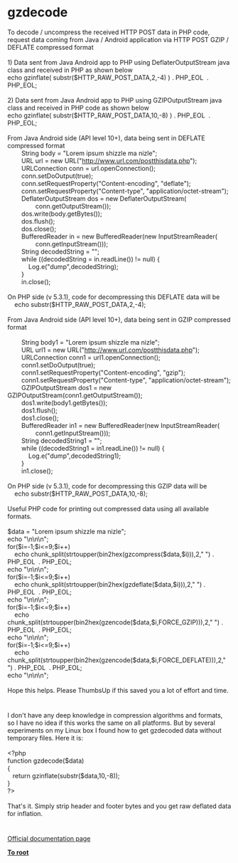 # gzdecode




<div class="phpcode"><span class="html">
To decode / uncompress the received HTTP POST data in PHP code, request data coming from Java / Android application via HTTP POST GZIP / DEFLATE compressed format<br><br>1) Data sent from Java Android app to PHP using DeflaterOutputStream java class and received in PHP as shown below<br>echo gzinflate( substr($HTTP_RAW_POST_DATA,2,-4) ) . PHP_EOL&#xA0; . PHP_EOL;<br><br>2) Data sent from Java Android app to PHP using GZIPOutputStream java class and received in PHP code as shown below<br>echo gzinflate( substr($HTTP_RAW_POST_DATA,10,-8) ) . PHP_EOL&#xA0; . PHP_EOL;<br><br>From Java Android side (API level 10+), data being sent in DEFLATE compressed format<br>&#xA0; &#xA0; &#xA0; &#xA0; String body = &quot;Lorem ipsum shizzle ma nizle&quot;;<br>&#xA0; &#xA0; &#xA0; &#xA0; URL url = new URL(&quot;<a href="http://www.url.com/postthisdata.php" rel="nofollow" target="_blank">http://www.url.com/postthisdata.php</a>&quot;);<br>&#xA0; &#xA0; &#xA0; &#xA0; URLConnection conn = url.openConnection();<br>&#xA0; &#xA0; &#xA0; &#xA0; conn.setDoOutput(true);<br>&#xA0; &#xA0; &#xA0; &#xA0; conn.setRequestProperty(&quot;Content-encoding&quot;, &quot;deflate&quot;);<br>&#xA0; &#xA0; &#xA0; &#xA0; conn.setRequestProperty(&quot;Content-type&quot;, &quot;application/octet-stream&quot;);<br>&#xA0; &#xA0; &#xA0; &#xA0; DeflaterOutputStream dos = new DeflaterOutputStream(<br>&#xA0; &#xA0; &#xA0; &#xA0; &#xA0; &#xA0; &#xA0; &#xA0; conn.getOutputStream());<br>&#xA0; &#xA0; &#xA0; &#xA0; dos.write(body.getBytes());<br>&#xA0; &#xA0; &#xA0; &#xA0; dos.flush();<br>&#xA0; &#xA0; &#xA0; &#xA0; dos.close();<br>&#xA0; &#xA0; &#xA0; &#xA0; BufferedReader in = new BufferedReader(new InputStreamReader(<br>&#xA0; &#xA0; &#xA0; &#xA0; &#xA0; &#xA0; &#xA0; &#xA0; conn.getInputStream()));<br>&#xA0; &#xA0; &#xA0; &#xA0; String decodedString = &quot;&quot;;<br>&#xA0; &#xA0; &#xA0; &#xA0; while ((decodedString = in.readLine()) != null) {<br>&#xA0; &#xA0; &#xA0; &#xA0; &#xA0; &#xA0; Log.e(&quot;dump&quot;,decodedString);<br>&#xA0; &#xA0; &#xA0; &#xA0; }<br>&#xA0; &#xA0; &#xA0; &#xA0; in.close();<br><br>On PHP side (v 5.3.1), code for decompressing this DEFLATE data will be<br>&#xA0; &#xA0; echo substr($HTTP_RAW_POST_DATA,2,-4);<br><br>From Java Android side (API level 10+), data being sent in GZIP compressed format<br><br>&#xA0; &#xA0; &#xA0; &#xA0; String body1 = &quot;Lorem ipsum shizzle ma nizle&quot;;<br>&#xA0; &#xA0; &#xA0; &#xA0; URL url1 = new URL(&quot;<a href="http://www.url.com/postthisdata.php" rel="nofollow" target="_blank">http://www.url.com/postthisdata.php</a>&quot;);<br>&#xA0; &#xA0; &#xA0; &#xA0; URLConnection conn1 = url1.openConnection();<br>&#xA0; &#xA0; &#xA0; &#xA0; conn1.setDoOutput(true);<br>&#xA0; &#xA0; &#xA0; &#xA0; conn1.setRequestProperty(&quot;Content-encoding&quot;, &quot;gzip&quot;);<br>&#xA0; &#xA0; &#xA0; &#xA0; conn1.setRequestProperty(&quot;Content-type&quot;, &quot;application/octet-stream&quot;);<br>&#xA0; &#xA0; &#xA0; &#xA0; GZIPOutputStream dos1 = new GZIPOutputStream(conn1.getOutputStream());<br>&#xA0; &#xA0; &#xA0; &#xA0; dos1.write(body1.getBytes());<br>&#xA0; &#xA0; &#xA0; &#xA0; dos1.flush();<br>&#xA0; &#xA0; &#xA0; &#xA0; dos1.close();<br>&#xA0; &#xA0; &#xA0; &#xA0; BufferedReader in1 = new BufferedReader(new InputStreamReader(<br>&#xA0; &#xA0; &#xA0; &#xA0; &#xA0; &#xA0; &#xA0; &#xA0; conn1.getInputStream()));<br>&#xA0; &#xA0; &#xA0; &#xA0; String decodedString1 = &quot;&quot;;<br>&#xA0; &#xA0; &#xA0; &#xA0; while ((decodedString1 = in1.readLine()) != null) {<br>&#xA0; &#xA0; &#xA0; &#xA0; &#xA0; &#xA0; Log.e(&quot;dump&quot;,decodedString1);<br>&#xA0; &#xA0; &#xA0; &#xA0; }<br>&#xA0; &#xA0; &#xA0; &#xA0; in1.close();<br><br>On PHP side (v 5.3.1), code for decompressing this GZIP data will be<br>&#xA0; &#xA0; echo substr($HTTP_RAW_POST_DATA,10,-8);<br><br>Useful PHP code for printing out compressed data using all available formats.<br><br>$data = &quot;Lorem ipsum shizzle ma nizle&quot;;<br>echo &quot;\n\n\n&quot;;<br>for($i=-1;$i&lt;=9;$i++)<br>&#xA0; &#xA0; echo chunk_split(strtoupper(bin2hex(gzcompress($data,$i))),2,&quot; &quot;) . PHP_EOL&#xA0; . PHP_EOL;<br>echo &quot;\n\n\n&quot;;<br>for($i=-1;$i&lt;=9;$i++)<br>&#xA0; &#xA0; echo chunk_split(strtoupper(bin2hex(gzdeflate($data,$i))),2,&quot; &quot;) . PHP_EOL&#xA0; . PHP_EOL;<br>echo &quot;\n\n\n&quot;;<br>for($i=-1;$i&lt;=9;$i++)<br>&#xA0; &#xA0; echo chunk_split(strtoupper(bin2hex(gzencode($data,$i,FORCE_GZIP))),2,&quot; &quot;) . PHP_EOL&#xA0; . PHP_EOL;<br>echo &quot;\n\n\n&quot;;<br>for($i=-1;$i&lt;=9;$i++)<br>&#xA0; &#xA0; echo chunk_split(strtoupper(bin2hex(gzencode($data,$i,FORCE_DEFLATE))),2,&quot; &quot;) . PHP_EOL&#xA0; . PHP_EOL;<br>echo &quot;\n\n\n&quot;;<br><br>Hope this helps. Please ThumbsUp if this saved you a lot of effort and time.</span>
</div>
  

#


<div class="phpcode"><span class="html">
I don&apos;t have any deep knowledge in compression algorithms and formats, so I have no idea if this works the same on all platforms. But by several experiments on my Linux box I found how to get gzdecoded data without temporary files. Here it is:
<br>
<br><span class="default">&lt;?php
<br></span><span class="keyword">function </span><span class="default">gzdecode</span><span class="keyword">(</span><span class="default">$data</span><span class="keyword">)
<br>{
<br>&#xA0;&#xA0; return </span><span class="default">gzinflate</span><span class="keyword">(</span><span class="default">substr</span><span class="keyword">(</span><span class="default">$data</span><span class="keyword">,</span><span class="default">10</span><span class="keyword">,-</span><span class="default">8</span><span class="keyword">));
<br>}
<br></span><span class="default">?&gt;
<br></span>
<br>That&apos;s it. Simply strip header and footer bytes and you get raw deflated data for inflation.</span>
</div>
  

#

[Official documentation page](https://www.php.net/manual/en/function.gzdecode.php)

**[To root](/README.md)**